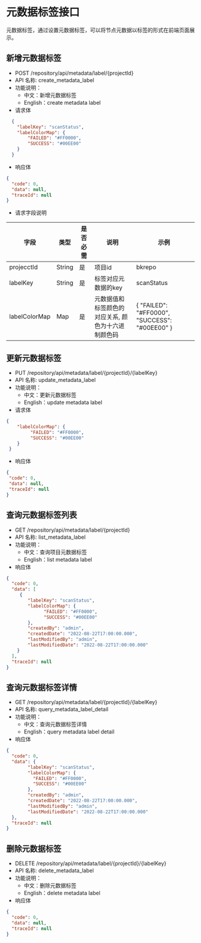 # 元数据标签接口
元数据标签，通过设置元数据标签，可以将节点元数据以标签的形式在前端页面展示。

## 新增元数据标签
- POST /repository/api/metadata/label/{projectId}
- API 名称: create_metadata_label
- 功能说明：
  - 中文：新增元数据标签
  - English：create metadata label
- 请求体
```json
  {
	"labelKey": "scanStatus",
	"labelColorMap": {
		"FAILED": "#FF0000",
		"SUCCESS": "#00EE00"
	}
  }
```
- 响应体
```json
{
  "code": 0,
  "data": null,
  "traceId": null
}
```
- 请求字段说明

| 字段 | 类型 | 是否必需 | 说明 | 示例 | 
| ------ | ------ | ------ | ------ | ------ |
| projecctId | String |是 | 项目id | bkrepo |
| labelKey | String | 是 | 标签对应元数据的key | scanStatus |
| labelColorMap | Map | 是 | 元数据值和标签颜色的对应关系, 颜色为十六进制颜色码 | { "FAILED": "#FF0000", "SUCCESS": "#00EE00" } |


## 更新元数据标签
- PUT /repository/api/metadata/label/{projectId}/{labelKey}
- API 名称: update_metadata_label
- 功能说明：
  - 中文：更新元数据标签
  - English：update metadata label
- 请求体
```json
{
	"labelColorMap": {
	     "FAILED": "#FF0000",
	     "SUCCESS": "#00EE00"
	}
 }
 ```
 - 响应体
 ```json
{
  "code": 0,
  "data": null,
  "traceId": null
}
```

## 查询元数据标签列表
- GET /repository/api/metadata/label/{projectId}
- API 名称: list_metadata_label
- 功能说明：
  - 中文：查询项目元数据标签
  - English：list metadata label
- 响应体
```json
{
  "code": 0,
  "data": [
  	 {
	    "labelKey": "scanStatus",
	    "labelColorMap": {
		      "FAILED": "#FF0000",
		      "SUCCESS": "#00EE00"
	    },
	    "createdBy": "admin",
	    "createdDate": "2022-08-22T17:00:00.000",
	    "lastModifiedBy": "admin",
	    "lastModifiedDate": "2022-08-22T17:00:00.000"
	}
  ],
  "traceId": null
}
```

## 查询元数据标签详情
- GET /repository/api/metadata/label/{projectId}/{labelKey}
- API 名称: query_metadata_label_detail
- 功能说明：
  - 中文：查询元数据标签详情
  - English：query metadata label detail
- 响应体
```json
{
  "code": 0,
  "data": {
	    "labelKey": "scanStatus",
	    "labelColorMap": {
		  "FAILED": "#FF0000",
		  "SUCCESS": "#00EE00"
	    },
	    "createdBy": "admin",
	    "createdDate": "2022-08-22T17:00:00.000",
	    "lastModifiedBy": "admin",
	    "lastModifiedDate": "2022-08-22T17:00:00.000"
  },
  "traceId": null
}
```

## 删除元数据标签
- DELETE /repository/api/metadata/label/{projectId}/{labelKey}
- API 名称: delete_metadata_label
- 功能说明：
  - 中文：删除元数据标签
  - English：delete metadata label
- 响应体
```json
{
  "code": 0,
  "data": null,
  "traceId": null
}
```